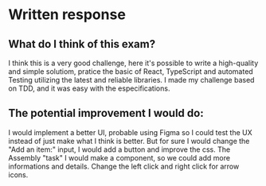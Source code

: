 # Written response

## What do I think of this exam?
I think this is a very good challenge, here it's possible to write a high-quality and simple solutiom, pratice the basic of React, TypeScript and automated Testing utilizing the latest and reliable libraries. I made my challenge based on TDD, and it was easy with the especifications.

## The potential improvement I would do:
I would implement a better UI, probable using Figma so I could test the UX instead of just make what I think is better. But for sure I would change the "Add an item:" input, I would add a button and improve the css. The Assembly "task" I would make a component, so we could add more informations and details. Change the left click and right click for arrow icons.